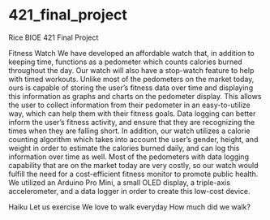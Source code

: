# 421_final_project
Rice BIOE 421 Final Project

Fitness Watch
	We have developed an affordable watch that, in addition to keeping time, functions as a pedometer which counts calories burned throughout the day. Our watch will also have a stop-watch feature to help with timed workouts. Unlike most of the pedometers on the market today, ours is capable of storing the user’s fitness data over time and displaying this information as graphs and charts on the pedometer display. This allows the user to collect information from their pedometer in an easy-to-utilize way, which can help them with their fitness goals. Data logging can better inform the user’s fitness activity, and ensure that they are recognizing the times when they are falling short. In addition, our watch utilizes a calorie counting algorithm which takes into account the user’s gender, height, and weight in order to estimate the calories burned daily, and can log this information over time as well. Most of the pedometers with data logging capability that are on the market today are very costly, so our watch would fulfill the need for a cost-efficient fitness monitor to promote public health. We utilized an Arduino Pro Mini, a small OLED display, a triple-axis accelerometer, and a data logger in order to create this low-cost device.

Haiku
Let us exercise
We love to walk everyday
How much did we walk?
